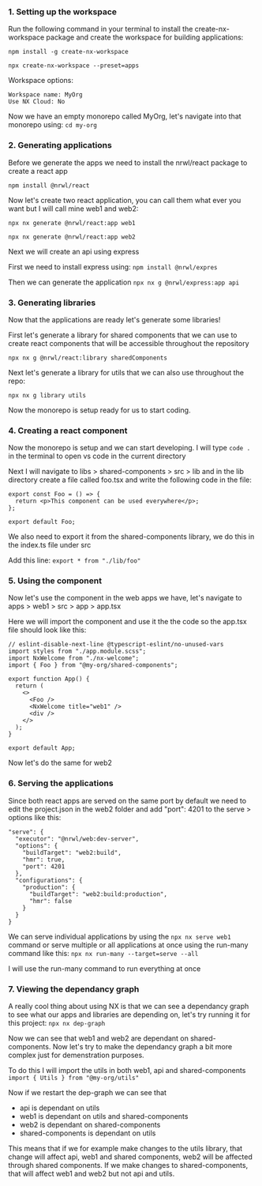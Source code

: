 ### 1. Setting up the workspace

Run the following command in your terminal to install the create-nx-workspace package and create the workspace for building applications:

`npm install -g create-nx-workspace`

`npx create-nx-workspace --preset=apps`

Workspace options:

```
Workspace name: MyOrg
Use NX Cloud: No
```

Now we have an empty monorepo called MyOrg, let's navigate into that monorepo using: `cd my-org`

### 2. Generating applications

Before we generate the apps we need to install the nrwl/react package to create a react app

`npm install @nrwl/react`

Now let's create two react application, you can call them what ever you want but I will call mine web1 and web2:

`npx nx generate @nrwl/react:app web1`

`npx nx generate @nrwl/react:app web2`

Next we will create an api using express

First we need to install express using: `npm install @nrwl/expres`

Then we can generate the application `npx nx g @nrwl/express:app api`

### 3. Generating libraries

Now that the applications are ready let's generate some libraries!

First let's generate a library for shared components that we can use to create react components that will be accessible throughout the repository

`npx nx g @nrwl/react:library sharedComponents`

Next let's generate a library for utils that we can also use throughout the repo:

`npx nx g library utils`

Now the monorepo is setup ready for us to start coding.

### 4. Creating a react component

Now the monorepo is setup and we can start developing. I will type `code .` in the terminal to open vs code in the current directory

Next I will navigate to libs > shared-components > src > lib and in the lib directory create a file called foo.tsx and write the following code in the file:

```tsx
export const Foo = () => {
  return <p>This component can be used everywhere</p>;
};

export default Foo;
```

We also need to export it from the shared-components library, we do this in the index.ts file under src

Add this line: `export * from "./lib/foo"`

### 5. Using the component

Now let's use the component in the web apps we have, let's navigate to apps > web1 > src > app > app.tsx

Here we will import the component and use it the the code so the app.tsx file should look like this:

```tsx
// eslint-disable-next-line @typescript-eslint/no-unused-vars
import styles from "./app.module.scss";
import NxWelcome from "./nx-welcome";
import { Foo } from "@my-org/shared-components";

export function App() {
  return (
    <>
      <Foo />
      <NxWelcome title="web1" />
      <div />
    </>
  );
}

export default App;
```

Now let's do the same for web2

### 6. Serving the applications

Since both react apps are served on the same port by default we need to edit the project.json in the web2 folder and add "port": 4201 to the serve > options like this:

```
"serve": {
  "executor": "@nrwl/web:dev-server",
  "options": {
    "buildTarget": "web2:build",
    "hmr": true,
    "port": 4201
  },
  "configurations": {
    "production": {
      "buildTarget": "web2:build:production",
      "hmr": false
    }
  }
}
```

We can serve individual applications by using the `npx nx serve web1` command or serve multiple or all applications at once using the run-many command like this:
`npx nx run-many --target=serve --all`

I will use the run-many command to run everything at once

### 7. Viewing the dependancy graph

A really cool thing about using NX is that we can see a dependancy graph to see what our apps and libraries are depending on, let's try running it for this project: `npx nx dep-graph`

Now we can see that web1 and web2 are dependant on shared-components. Now let's try to make the dependancy graph a bit more complex just for demenstration purposes.

To do this I will import the utils in both web1, api and shared-components
`import { Utils } from "@my-org/utils"`

Now if we restart the dep-graph we can see that

- api is dependant on utils
- web1 is dependant on utils and shared-components
- web2 is dependant on shared-components
- shared-components is dependant on utils

This means that if we for example make changes to the utils library, that change will affect api, web1 and shared components, web2 will be affected through shared components. If we make changes to shared-components, that will affect web1 and web2 but not api and utils.
